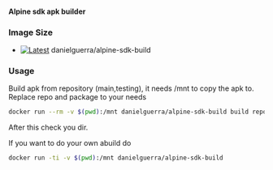 #### Alpine sdk apk builder

### Image Size

* [![Latest](https://badge.imagelayers.io/danielguerra/alpine-sdk-build.svg)](https://imagelayers.io/?images=danielguerra/alpine-sdk-build:latest 'latest') danielguerra/alpine-sdk-build

### Usage

Build apk from repository (main,testing), it needs /mnt to copy the apk to.
Replace repo and package to your needs
```bash
docker run --rm -v $(pwd):/mnt danielguerra/alpine-sdk-build build repo package
```
After this check you dir.

If you want to do your own abuild do
```bash
docker run -ti -v $(pwd):/mnt danielguerra/alpine-sdk-build
```
